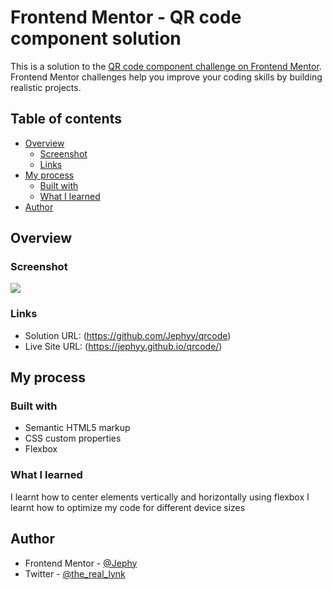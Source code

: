 # Frontend Mentor - QR code component solution

This is a solution to the [QR code component challenge on Frontend Mentor](https://www.frontendmentor.io/challenges/qr-code-component-iux_sIO_H). Frontend Mentor challenges help you improve your coding skills by building realistic projects. 

## Table of contents

- [Overview](#overview)
  - [Screenshot](#screenshot)
  - [Links](#links)
- [My process](#my-process)
  - [Built with](#built-with)
  - [What I learned](#what-i-learned)
- [Author](#author)


## Overview

### Screenshot

![](images/screenshot.png)


### Links

- Solution URL: (https://github.com/Jephyy/qrcode)
- Live Site URL: (https://jephyy.github.io/qrcode/)

## My process

### Built with

- Semantic HTML5 markup
- CSS custom properties
- Flexbox

### What I learned

I learnt how to center elements vertically and horizontally using flexbox
I learnt how to optimize my code for different device sizes


## Author

- Frontend Mentor - [@Jephy](https://www.frontendmentor.io/profile/Jephyy)
- Twitter - [@the_real_lynk](https://www.twitter.com/the_real_lynk)